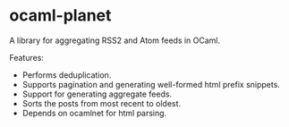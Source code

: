 # ocaml-planet

A library for aggregating RSS2 and Atom feeds in OCaml.

Features:

* Performs deduplication.
* Supports pagination and generating well-formed html prefix snippets.
* Support for generating aggregate feeds.
* Sorts the posts from most recent to oldest.
* Depends on ocamlnet for html parsing.
